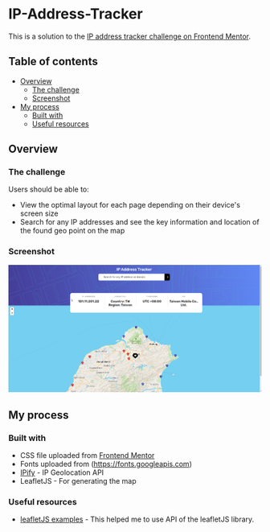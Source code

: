 # IP-Address-Tracker

This is a solution to the [IP address tracker challenge on Frontend Mentor](https://www.frontendmentor.io/challenges/ip-address-tracker-I8-0yYAH0). 
## Table of contents

- [Overview](#overview)
  - [The challenge](#the-challenge)
  - [Screenshot](#screenshot)
- [My process](#my-process)
  - [Built with](#built-with)
  - [Useful resources](#useful-resources)

## Overview

### The challenge

Users should be able to:

- View the optimal layout for each page depending on their device's screen size
- Search for any IP addresses and see the key information and location of the found geo point on the map

### Screenshot

![](./screenshots/IP_Address_Tracker.png)


## My process

### Built with

- CSS file uploaded from [Frontend Mentor](https://www.frontendmentor.io/challenges/ip-address-tracker-I8-0yYAH0)
- Fonts uploaded from (https://fonts.googleapis.com)
- [IPify](https://geo.ipify.org/) - IP Geolocation API
- LeafletJS - For generating the map

### Useful resources

- [leafletJS examples](https://github.com/tomik23/leaflet-examples) - This helped me to use API of the leafletJS library. 
